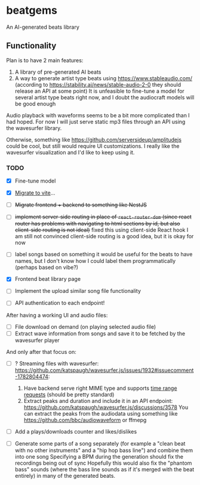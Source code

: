 # beatgems

An AI-generated beats library

## Functionality

Plan is to have 2 main features:

1. A library of pre-generated AI beats
2. A way to generate artist type beats using https://www.stableaudio.com/ (according to https://stability.ai/news/stable-audio-2-0 they should release an API at some point)
   It is unfeasible to fine-tune a model for several artist type beats right now, and I doubt the audiocraft models will be good enough

Audio playback with waveforms seems to be a bit more complicated than I had hoped. For now I will just serve static mp3 files through an API using the wavesurfer library.

Otherwise, something like https://github.com/serversideup/amplitudejs could be cool, but still would require UI customizations. I really like the wavesurfer visualization and I'd like to keep using it.

### TODO

- [x] Fine-tune model
- [x] [Migrate to vite](https://coreui.io/blog/how-to-migrate-create-react-app-to-vite/)...

- [ ] ~~Migrate frontend + backend to something like NestJS~~
- [ ] ~~implement server-side routing in place of `react-router-dom` (since react router has problems with navigating to html sections by id, but also client-side routing is not ideal)~~
      fixed this using client-side React hook
      I am still not convinced client-side routing is a good idea, but it is okay for now

- [ ] label songs based on something
      it would be useful for the beats to have names, but I don't know how I could label them programmatically (perhaps based on vibe?)
- [x] Frontend beat library page
- [ ] Implement the upload similar song file functionality
- [ ] API
      authentication to each endpoint!

After having a working UI and audio files:

- [ ] File download on demand (on playing selected audio file)
- [ ] Extract wave information from songs and save it to be fetched by the wavesurfer player

And only after that focus on:

- [ ] ? Streaming files with wavesurfer: https://github.com/katspaugh/wavesurfer.js/issues/1932#issuecomment-1782804474:

  1. Have backend serve right MIME type and supports [time range requests](https://developer.mozilla.org/en-US/docs/Web/Media/Audio_and_video_delivery/buffering_seeking_time_ranges) (should be pretty standard)
  2. Extract peaks and duration and include it in an API endpoint: https://github.com/katspaugh/wavesurfer.js/discussions/3578
     You can extract the peaks from the audiodata using something like https://github.com/bbc/audiowaveform or ffmepg

- [ ] Add a plays/downloads counter and likes/dislikes

- [ ] Generate some parts of a song separately (for example a "clean beat with no other instruments" and a "hip hop bass line") and combine them into one song
      Specifying a BPM during the generation should fix the recordings being out of sync
      Hopefully this would also fix the "phantom bass" sounds (where the bass line sounds as if it's merged with the beat entirely) in many of the generated beats.
